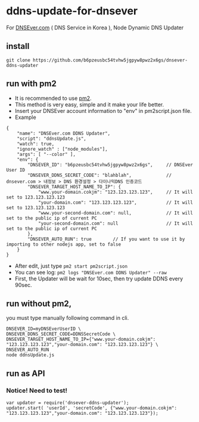 # ddns-update-for-dnsever
For [DNSEver.com](DNSEver.com) ( DNS Service in Korea ), Node Dynamic DNS Updater

## install
```
git clone https://github.com/b6pzeusbc54tvhw5jgpyw8pwz2x6gs/dnsever-ddns-updater
```

## run with pm2
- It is recommended to use [pm2](http://pm2.keymetrics.io/).
- This method is very easy, simple and it make your life better.
- Insert your DNSEver account information to "env" in pm2script.json file.
- Example
```
{
	"name": "DNSEver.com DDNS Updater",
	"script": "ddnsUpdate.js",
	"watch": true,
	"ignore_watch" : ["node_modules"],
	"args": [ "--color" ],
	"env": {
		"DNSEVER_ID": "b6pzeusbc54tvhw5jgpyw8pwz2x6gs",		// DNSEver User ID
		"DNSEVER_DDNS_SECRET_CODE": "blahblah",				// dnsever.com > 내정보 > DNS 환경설정 > 다이나믹DNS 인증코드
		"DNSEVER_TARGET_HOST_NAME_TO_IP": {
			"www.your-domain.cokjm": "123.123.123.123",		// It will set to 123.123.123.123
			"your-domain.com": "123.123.123.123",			// It will set to 123.123.123.123
			"www.your-second-domain.com": null,				// It will set to the public ip of current PC
			"your-second-domain.com": null			    	// It will set to the public ip of current PC
		},
		"DNSEVER_AUTO_RUN": true		// If you want to use it by importing to other nodejs app, set to false
	}
}
```
- After edit, just type `pm2 start pm2script.json`
- You can see log: `pm2 logs "DNSEver.com DDNS Updater" --raw`
- First, the Updater will be wait for 10sec, then try update DDNS every 90sec.

## run without pm2,
you must type manually following command in cli.
```
DNSEVER_ID=myDNSEverUserID \
DNSEVER_DDNS_SECRET_CODE=DDNSSecretCode \
DNSEVER_TARGET_HOST_NAME_TO_IP={"www.your-domain.cokjm": "123.123.123.123","your-domain.com": "123.123.123.123"} \
DNSEVER_AUTO_RUN
node ddnsUpdate.js
```

## run as API
### Notice! Need to test!
```
var updater = require('dnsever-ddns-updater');
updater.start( 'userId', 'secretCode', {"www.your-domain.cokjm": "123.123.123.123","your-domain.com": "123.123.123.123"});
```
